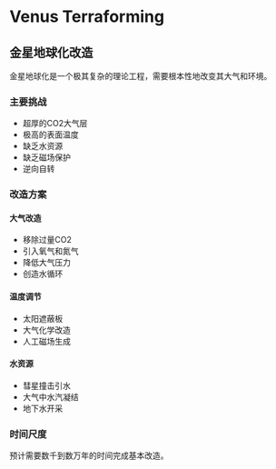 # Venus Terraforming

## 金星地球化改造

金星地球化是一个极其复杂的理论工程，需要根本性地改变其大气和环境。

### 主要挑战
- 超厚的CO2大气层
- 极高的表面温度
- 缺乏水资源
- 缺乏磁场保护
- 逆向自转

### 改造方案
#### 大气改造
- 移除过量CO2
- 引入氧气和氮气
- 降低大气压力
- 创造水循环

#### 温度调节
- 太阳遮蔽板
- 大气化学改造
- 人工磁场生成

#### 水资源
- 彗星撞击引水
- 大气中水汽凝结
- 地下水开采

### 时间尺度
预计需要数千到数万年的时间完成基本改造。

